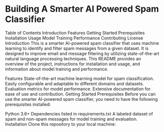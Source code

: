 # Building A Smarter AI Powered Spam Classifier



Table of Contents
Introduction
Features
Getting Started
Prerequisites
Installation
Usage
Model Training
Performance
Contributing
License
Introduction
This is a smarter AI-powered spam classifier that uses machine learning to identify and filter spam messages from a given dataset. It is designed to improve email and message filtering by utilizing state-of-the-art natural language processing techniques. This README provides an overview of the project, instructions for installation and usage, and information about model training and performance.

Features
State-of-the-art machine learning model for spam classification.
Easily configurable and adaptable to different domains and datasets.
Evaluation metrics for model performance.
Extensive documentation for ease of use and contribution.
Getting Started
Prerequisites
Before you can use the smarter AI-powered spam classifier, you need to have the following prerequisites installed:

Python 3.6+
Dependencies listed in requirements.txt
A labeled dataset of spam and non-spam messages for model training and evaluation.
Installation
Clone this repository to your local machine:
